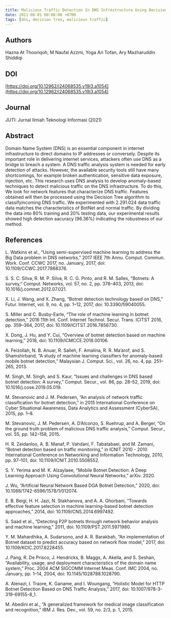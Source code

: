 ```yaml
---
title: Malicious Traffic Detection In DNS Infrastructure Using Decision Tree Algorithm
date: 2021-06-01 00:00:00 +0700
tags: [dns, decision tree, malicious traffic]
---
```


## Authors
Hazna At Thooriqoh, M Naufal Azzmi, Yoga Ari Tofan, Ary Mazharuddin Shiddiqi

## DOI
[https://doi.org/10.12962/j24068535.v19i3.a1054](https://doi.org/10.12962/j24068535.v19i3.a1054)

## Journal
JUTI: Jurnal Ilmiah Teknologi Informasi (2021)

## Abstract
Domain Name System (DNS) is an essential component in internet infrastructure to direct domains to IP addresses or conversely. Despite its important role in delivering internet services, attackers often use DNS as a bridge to breach a system. A DNS traffic analysis system is needed for early detection of attacks. However, the available security tools still have many shortcomings, for example broken authentication, sensitive data exposure, injection, etc. This research uses DNS analysis to develop anomaly-based techniques to detect malicious traffic on the DNS infrastructure. To do this, We look for network features that characterize DNS traffic. Features obtained will then be processed using the Decision Tree algorithm to classifyincoming DNS traffic. We experimented with 2.291.024 data traffic data matches the characteristics of BotNet and normal traffic. By dividing the data into 80% training and 20% testing data, our experimental results showed high detection aacuracy (96.36%) indicating the robustness of our method.

## References
L. Watkins et al., “Using semi-supervised machine learning to address the Big Data problem in DNS networks,” 2017 IEEE 7th Annu. Comput. Commun. Work. Conf. CCWC 2017, no. January, 2017, doi: 10.1109/CCWC.2017.7868376.

S. S. C. Silva, R. M. P. Silva, R. C. G. Pinto, and R. M. Salles, “Botnets: A survey,” Comput. Networks, vol. 57, no. 2, pp. 378–403, 2013, doi: 10.1016/j.comnet.2012.07.021.

X. Li, J. Wang, and X. Zhang, “Botnet detection technology based on DNS,” Futur. Internet, vol. 9, no. 4, pp. 1–12, 2017, doi: 10.3390/fi9040055.

S. Miller and C. Busby-Earle, “The role of machine learning in botnet detection,” 2016 11th Int. Conf. Internet Technol. Secur. Trans. ICITST 2016, pp. 359–364, 2017, doi: 10.1109/ICITST.2016.7856730.

X. Dong, J. Hu, and Y. Cui, “Overview of botnet detection based on machine learning,” 2018, doi: 10.1109/ICMCCE.2018.00106.

A. Feizollah, N. B. Anuar, R. Salleh, F. Amalina, R. R. Ma’arof, and S. Shamshirband, “A study of machine learning classifiers for anomaly-based mobile botnet detection,” Malaysian J. Comput. Sci., vol. 26, no. 4, pp. 251–265, 2013.

M. Singh, M. Singh, and S. Kaur, “Issues and challenges in DNS based botnet detection: A survey,” Comput. Secur., vol. 86, pp. 28–52, 2019, doi: 10.1016/j.cose.2019.05.019.

M. Stevanovic and J. M. Pedersen, “An analysis of network traffic classification for botnet detection,” in 2015 International Conference on Cyber Situational Awareness, Data Analytics and Assessment (CyberSA), 2015, pp. 1–8.

M. Stevanovic, J. M. Pedersen, A. D’Alconzo, S. Ruehrup, and A. Berger, “On the ground truth problem of malicious DNS traffic analysis,” Comput. Secur., vol. 55, pp. 142–158, 2015.

H. R. Zeidanloo, A. B. Manaf, P. Vahdani, F. Tabatabaei, and M. Zamani, “Botnet detection based on traffic monitoring,” in ICNIT 2010 - 2010 International Conference on Networking and Information Technology, 2010, pp. 97–101, doi: 10.1109/ICNIT.2010.5508552.

S. Y. Yerima and M. K. Alzaylaee, “Mobile Botnet Detection: A Deep Learning Approach Using Convolutional Neural Networks,” arXiv. 2020.

J. Wu, “Artificial Neural Network Based DGA Botnet Detection,” 2020, doi: 10.1088/1742-6596/1578/1/012074.

E. B. Beigi, H. H. Jazi, N. Stakhanova, and A. A. Ghorbani, “Towards effective feature selection in machine learning-based botnet detection approaches,” 2014, doi: 10.1109/CNS.2014.6997492.

S. Saad et al., “Detecting P2P botnets through network behavior analysis and machine learning,” 2011, doi: 10.1109/PST.2011.5971980.

Y. M. Mahardhika, A. Sudarsono, and A. R. Barakbah, “An implementation of Botnet dataset to predict accuracy based on network flow model,” 2017, doi: 10.1109/KCIC.2017.8228455.

J. Pang, R. De Prisco, J. Hendricks, B. Maggs, A. Akella, and S. Seshan, “Availability, usage, and deployment characteristics of the domain name system,” Proc. 2004 ACM SIGCOMM Internet Meas. Conf. IMC 2004, no. January, pp. 1–14, 2004, doi: 10.1145/1028788.1028790.

A. Alenazi, I. Traore, K. Ganame, and I. Woungang, “Holistic Model for HTTP Botnet Detection Based on DNS Traffic Analysis,” 2017, doi: 10.1007/978-3-319-69155-8_1.

M. Abedini et al., “A generalized framework for medical image classification and recognition,” IBM J. Res. Dev., vol. 59, no. 2/3, p. 1, 2015.
